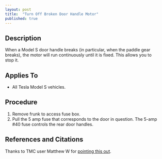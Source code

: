 ```yaml
---
layout: post
title:  "Turn Off Broken Door Handle Motor"
published: true
---
```


## Description

When a Model S door handle breaks (in particular, when the paddle gear breaks), the motor will run continuously until it is fixed. This allows you to stop it.

## Applies To

* All Tesla Model S vehicles.

## Procedure

1. Remove frunk to access fuse box.
2. Pull the 5 amp fuse that corresponds to the door in question. The 5-amp #40 fuse controls the rear door handles.

## References and Citations

Thanks to TMC user Matthew W for [pointing this out](https://teslamotorsclub.com/tmc/posts/2469672).
